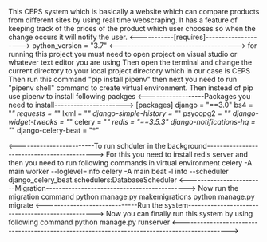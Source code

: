 This CEPS system which is basically a website which can compare products from different sites by using real time webscraping. It has a feature of keeping track of the prices of the product which user chooses so when the change occurs it will notify the user.
<-----------[requires]-------------------->
python_version = "3.7"
<------------------------------------->
for running this project you must need to open project on visual studio or whatever text editor you are using
Then open the terminal and change the current directory to your local project directory which in our case is CEPS
Then run this command "pip install pipenv" then next you need to run "pipenv shell" command to create virtual environment. Then instead of pip use pipenv to install following packges
<------------------Packages you need to install---------------------->
[packages]
django = "==3.0"
bs4 = "*"
requests = "*"
lxml = "*"
django-simple-history = "*"
psycopg2 = "*"
django-widget-tweaks = "*"
celery = "*"
redis = "==3.5.3"
django-notifications-hq = "*"
django-celery-beat = "*"

<------------------------To run schduler in the background------------------------------------------->
For this you need to install redis server and then you need to run following commands in virtual environment
celery -A main worker --loglevel=info
celery -A main beat -l info --scheduler django_celery_beat.schedulers:DatabaseScheduler
<------------------------Migration-------------------------------------------->
Now run the migration command
python manage.py makemigrations
python manage.py migrate
<-----------------------------Run the system------------------------------------------------->
Now you can finally run this system by using following command
python manage.py runserver
<--------------------------------------------------------------------------------------------->
